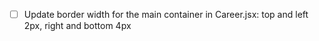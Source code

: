 - [ ] Update border width for the main container in Career.jsx: top and left 2px, right and bottom 4px
